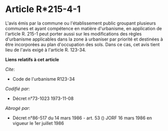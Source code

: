 # Article R*215-4-1

L'avis émis par la commune ou l'établissement public groupant plusieurs communes et ayant compétence en matière d'urbanisme,
en application de l'article R. 215-1 peut porter aussi sur les modifications des règles d'urbanisme applicables dans la zone
à urbaniser par priorité et destinées à être incorporées au plan d'occupation des sols. Dans ce cas, cet avis tient lieu de
l'avis exigé à l'article R. 123-34.

**Liens relatifs à cet article**

_Cite_:

  - Code de l'urbanisme R123-34

_Codifié par_:

  - Décret n°73-1023 1973-11-08

_Abrogé par_:

  - Décret n°86-517 du 14 mars 1986 - art. 53 () JORF 16 mars 1986 en vigueur le 1er juillet 1986
